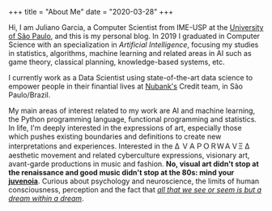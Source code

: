 +++
title = "About Me"
date = "2020-03-28"
+++

Hi, I am Juliano Garcia, a Computer Scientist from IME-USP at the [University of São Paulo](https://www5.usp.br), and this is my personal blog. In 2019 I graduated in Computer Science with an specialization in *Artificial Intelligence*, focusing my studies in statistics, algorithms, machine learning and related areas in AI such as game theory, classical planning, knowledge-based systems, etc.

I currently work as a Data Scientist using state-of-the-art data science to empower people in their finantial lives at [Nubank's](https://nubank.com.br/en/) Credit team, in São Paulo/Brazil.

My main areas of interest related to my work are AI and machine learning, the Python programming language, functional programming and statistics.
In life, I'm deeply interested in the expressions of art, especially those which pushes existing boundaries and definitions to create new interpretations and experiences. Interested in the ∆ ＶＡＰＯＲＷＡＶΞ ∆ aesthetic movement and related cyberculture expressions, visionary art, avant-garde productions in music and fashion. **No, visual art didn't stop at the renaissance and good music didn't stop at the 80s: mind your [juvenoia](https://www.youtube.com/watch?v=LD0x7ho_IYc)**. Curious about psychology and neuroscience, the limits of human consciousness, perception and the fact that [*all that we see or seem is but a dream within a dream*](https://www.poetryfoundation.org/poems/52829/a-dream-within-a-dream).
